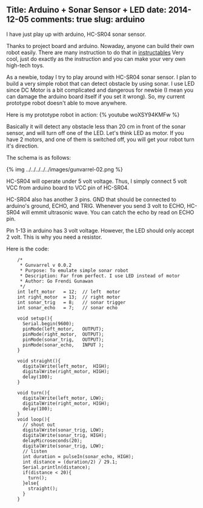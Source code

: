 Title: Arduino + Sonar Sensor + LED
date: 2014-12-05
comments: true
slug: arduino
---

<!-- PELICAN_BEGIN_SUMMARY -->
I have just play up with arduino, HC-SR04 sonar sensor.
<!-- PELICAN_END_SUMMARY -->

Thanks to project board and arduino. Nowaday, anyone can build their own robot easily.
There are many instruction to do that in [instructables](http://www.instructables.com/tag/type-id/category-technology/channel-arduino/)
Very cool, just do exactly as the instruction and you can make your very own high-tech toys.

As a newbie, today I try to play around with HC-SR04 sonar sensor. I plan to build a very simple robot that can detect obstacle by using sonar.
I use LED since DC Motor is a bit complicated and dangerous for newbie (I mean you can damage the arduino board itself if you set it wrong).
So, my current prototype robot doesn't able to move anywhere.

Here is my prototype robot in action:
{% youtube woXSY94KMFw %}

Basically it will detect any obstacle less than 20 cm in front of the sonar sensor, and will turn off one of the LED.
Let's think LED as motor. If you have 2 motors, and one of them is switched off, you will get your robot turn it's direction.

The schema is as follows:

{% img ../../../../../images/gunvarrel-02.png %}

HC-SR04 will operate under 5 volt voltage. Thus, I simply connect 5 volt VCC from arduino board to VCC pin of HC-SR04.

HC-SR04 also has another 3 pins. GND that should be connected to arduino's ground, ECHO, and TRIG.
Whenever you send 3 volt to ECHO, HC-SR04 will emmit ultrasonic wave. You can catch the echo by read on ECHO pin.

Pin 1-13 in arduino has 3 volt voltage. However, the LED should only accept 2 volt. This is why you need a resistor.

Here is the code:
```
    /*
     * Gunvarrel v 0.0.2
     * Purpose: To emulate simple sonar robot
     * Description: Far from perfect. I use LED instead of motor
     * Author: Go Frendi Gunawan
     */
    int left_motor   = 12;  // left  motor
    int right_motor  = 13;  // right motor
    int sonar_trig   = 8;   // sonar trigger
    int sonar_echo   = 7;   // sonar echo

    void setup(){
      Serial.begin(9600);
      pinMode(left_motor,   OUTPUT);
      pinMode(right_motor,  OUTPUT);
      pinMode(sonar_trig,   OUTPUT);
      pinMode(sonar_echo,   INPUT );
    }

    void straight(){
      digitalWrite(left_motor,  HIGH);
      digitalWrite(right_motor, HIGH);
      delay(100);
    }

    void turn(){
      digitalWrite(left_motor, LOW);
      digitalWrite(right_motor, HIGH);
      delay(100);
    }
    void loop(){
      // shout out
      digitalWrite(sonar_trig, LOW);
      digitalWrite(sonar_trig, HIGH);
      delayMicroseconds(20);
      digitalWrite(sonar_trig, LOW);
      // listen
      int duration = pulseIn(sonar_echo, HIGH);
      int distance = (duration/2) / 29.1;
      Serial.println(distance);
      if(distance < 20){
        turn();
      }else{
        straight();
      }
    }
```